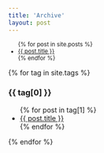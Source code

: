 ```yaml
---
title: 'Archive'
layout: post
---
```


<ul style="font-size:smaller">
    {% for post in site.posts %}
      <li class='mt-4'>
        <a class="is-capitalized" href="{{ post.url }}">{{ post.title }}</a>
      </li>
    {% endfor %}
</ul>

{% for tag in site.tags %}
  <h3>{{ tag[0] }}</h3>
  <ul>
    {% for post in tag[1] %}
      <li><a href="{{ post.url }}">{{ post.title }}</a></li>
    {% endfor %}
  </ul>
{% endfor %}